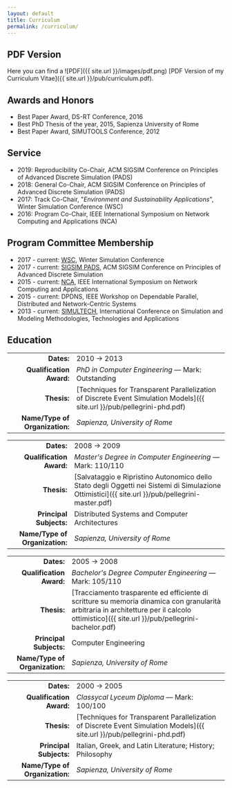 ```yaml
---
layout: default
title: Curriculum
permalink: /curriculum/
---
```



PDF Version
-----------

Here you can find a
![PDF]({{ site.url }}/images/pdf.png)
[PDF Version of my Curriculum Vitae]({{ site.url }}/pub/curriculum.pdf).


Awards and Honors
-----------------

* Best Paper Award, DS-RT Conference, 2016
* Best PhD Thesis of the year, 2015, Sapienza University of Rome
* Best Paper Award, SIMUTOOLS Conference, 2012

Service
-------

* 2019: Reproducibility Co-Chair, ACM SIGSIM Conference on Principles of Advanced Discrete Simulation (PADS)
* 2018: General Co-Chair, ACM SIGSIM Conference on Principles of Advanced Discrete Simulation (PADS)
* 2017: Track Co-Chair, "<em>Environment and Sustainability Applications</em>", Winter Simulation Conference (WSC)
* 2016: Program Co-Chair, IEEE International Symposium on Network Computing and Applications (NCA)


Program Committee Membership
----------------------------

* 2017 - current: [WSC](http://informs-sim.org/), Winter Simulation Conference
* 2017 - current: [SIGSIM PADS](http://www.acm-sigsim-pads.org/), ACM SIGSIM Conference on Principles of Advanced Discrete Simulation
* 2015 - current: [NCA](http://www.ieee-nca.org/), IEEE International Symposium on Network Computing and Applications
* 2015 - current: DPDNS, IEEE Workshop on Dependable Parallel, Distributed and Network-Centric Systems
* 2013 - current: [SIMULTECH](http://www.simultech.org/), International Conference on Simulation and Modeling Methodologies, Technologies and Applications



Education
---------

|                                |             |
|-------------------------------:|-------------|
|                     **Dates:** | 2010 &rarr; 2013 |
|       **Qualification Award:** | *PhD in Computer Engineering* &mdash; Mark: Outstanding |
|                    **Thesis:** | [Techniques for Transparent Parallelization of Discrete Event Simulation Models]({{ site.url }}/pub/pellegrini-phd.pdf)|
| **Name/Type of Organization:** | *Sapienza, University of Rome* |

|                                |             |
|-------------------------------:|-------------|
|                     **Dates:** | 2008 &rarr; 2009 |
|       **Qualification Award:** | *Master's Degree in Computer Engineering* &mdash; Mark: 110/110 |
|                    **Thesis:** | [Salvataggio e Ripristino Autonomico dello Stato degli Oggetti nei Sistemi di Simulazione Ottimistici]({{ site.url }}/pub/pellegrini-master.pdf)|
|        **Principal Subjects:** | Distributed Systems and Computer Architectures |
| **Name/Type of Organization:** | *Sapienza, University of Rome* |

|                                |             |
|-------------------------------:|-------------|
|                     **Dates:** | 2005 &rarr; 2008 |
|       **Qualification Award:** | *Bachelor's Degree Computer Engineering* &mdash; Mark: 105/110 |
|                    **Thesis:** | [Tracciamento trasparente ed efficiente di scritture su memoria dinamica con granularità arbitraria in architetture per il calcolo ottimistico]({{ site.url }}/pub/pellegrini-bachelor.pdf)|
|        **Principal Subjects:** | Computer Engineering |
| **Name/Type of Organization:** | *Sapienza, University of Rome* |

|                                |             |
|-------------------------------:|-------------|
|                     **Dates:** | 2000 &rarr; 2005 |
|       **Qualification Award:** | *Classycal Lyceum Diploma* &mdash; Mark: 100/100 |
|                    **Thesis:** | [Techniques for Transparent Parallelization of Discrete Event Simulation Models]({{ site.url }}/pub/pellegrini-phd.pdf)|
|        **Principal Subjects:** | Italian, Greek, and Latin Literature; History; Philosophy |
| **Name/Type of Organization:** | *Sapienza, University of Rome* |

